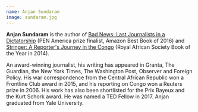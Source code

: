 ```yaml
---
name: Anjan Sundaram
image: sundaram.jpg
---
```

<b>Anjan Sundaram</b> is the author of <a href="http://www.penguinrandomhouse.com/books/243405/bad-news-by-anjan-sundaram/">Bad News: Last Journalists in a Dictatorship﻿</a> (PEN America prize finalist, Amazon Best Book of 2016) and <a href="http://www.randomhouse.com/book/227869/stringer-by-anjan-sundaram">Stringer: A Reporter's Journey in the Congo</a> (Royal African Society Book of the Year in 2014).

An award-winning journalist, his writing has appeared in Granta, The Guardian, the New York Times, The Washington Post,﻿﻿ Observer and﻿﻿ Foreign Policy. His war correspondence from the Central African Republic won a Frontline Club award in 2015, and his reporting on Congo won a Reuters prize in 2006. His work has also been shortlisted for the Prix Bayeux and the Kurt Schork award. He was named a TED Fellow in 2017. Anjan graduated from Yale University.﻿